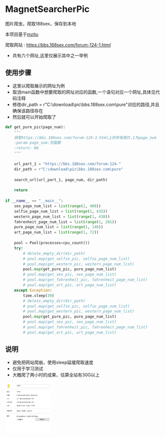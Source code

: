 # MagnetSearcherPic
图片爬虫，爬取188sex，保存到本地

本项目基于[mzitu](https://github.com/chenjiandongx/mzitu) 

爬取网站 : https://bbs.188sex.com/forum-124-1.html
* 共有六个网址,这里仅展示其中之一举例

## 使用步骤
* 这里以爬取展示的网址为例
* 取消main函数中想要爬取的网址对应的函数,一个语句对应一个网址,具体见代码注释
* 修改dir_path = r"C:\download\pic\bbs.188sex.com\pure"对应的路径,并且确保该路径存在
* 然后就可以开始爬取了

```python
def get_pure_pic(page_num):
    """
    获取https://bbs.188sex.com/forum-124-1.html上的所有图片,1为page_num
    :param page_num:页面数
    :return: NA
    """

    url_part_1 = "https://bbs.188sex.com/forum-124-"
    dir_path = r"C:\download\pic\bbs.188sex.com\pure"

    search_url(url_part_1, page_num, dir_path)

    return

if __name__ == "__main__":
    sex_page_num_list = list(range(1, 408))
    selfie_page_num_list = list(range(1, 435))
    western_page_num_list = list(range(1, 438))
    fahrenheit_page_num_list = list(range(1, 201))
    pure_page_num_list = list(range(1, 146))
    art_page_num_list = list(range(1, 72))

    pool = Pool(processes=cpu_count())
    try:
        # delete_empty_dir(dir_path)
        # pool.map(get_selfie_pic, selfie_page_num_list)
        # pool.map(get_western_pic, western_page_num_list)
        pool.map(get_pure_pic, pure_page_num_list)
        # pool.map(get_sex_pic, sex_page_num_list)
        # pool.map(get_fahrenheit_pic, fahrenheit_page_num_list)
        # pool.map(get_art_pic, art_page_num_list)
    except Exception:
        time.sleep(30)
        # delete_empty_dir(dir_path)
        # pool.map(get_selfie_pic, selfie_page_num_list)
        # pool.map(get_western_pic, western_page_num_list)
        pool.map(get_pure_pic, pure_page_num_list)
        # pool.map(get_sex_pic, sex_page_num_list)
        # pool.map(get_fahrenheit_pic, fahrenheit_page_num_list)
        # pool.map(get_art_pic, art_page_num_list)
```

## 说明

* 避免把网站爬崩，使用sleep延缓爬取速度
* 仅用于学习测试
* 大概爬了两小时的成果，估算全站有30G以上
<img src="img.png" style="zoom:20%;" />
